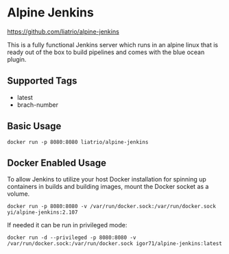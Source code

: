 # Alpine Jenkins

https://github.com/liatrio/alpine-jenkins

This is a fully functional Jenkins server which runs in an alpine linux that is ready out of the box to build pipelines and comes with the blue ocean plugin.

## Supported Tags
* latest
* brach-number


## Basic Usage
`docker run -p 8080:8080 liatrio/alpine-jenkins`

## Docker Enabled Usage  
To allow Jenkins to utilize your host Docker installation for spinning up containers in builds and building images, mount the Docker socket as a volume.

`docker run -p 8080:8080 -v /var/run/docker.sock:/var/run/docker.sock yi/alpine-jenkins:2.107`

If needed it can be run in privileged mode:

`docker run -d --privileged -p 8080:8080 -v /var/run/docker.sock:/var/run/docker.sock igor71/alpine-jenkins:latest`
